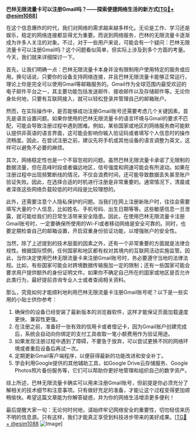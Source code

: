**巴林无限流量卡可以注册Gmail吗？——探索便捷网络生活的新方式[[TG💪+ @esim1088](https://t.me/s/esim1088)]**

在这个信息爆炸的时代，我们对网络的需求越来越多样化。无论是工作、学习还是娱乐，稳定的网络连接都显得尤为重要。而说到网络服务，巴林的无限流量卡逐渐成为许多人关注的对象。不过，对于一些用户来说，可能会有一个疑问：巴林无限流量卡可以注册Gmail吗？这个问题看似简单，但实际上涉及到多个方面的考量。今天，我们就来详细探讨一下。

首先，让我们明确一点：巴林无限流量卡本身并没有限制用户使用特定的服务或应用。换句话说，只要你的设备支持网络连接，并且巴林无限流量卡能够正常运行，理论上你是完全可以使用Gmail等邮箱服务的。Gmail作为全球范围内最受欢迎的电子邮件平台之一，其主要功能包括发送邮件、接收邮件以及存储邮件等。无论你身处何地，只要有互联网接入，就可以轻松登录并管理自己的邮箱账户。

然而，在实际操作中，是否能够成功注册Gmail账号还需要考虑几个关键因素。首先是语言设置问题。如果你使用的巴林无限流量卡的语言环境与Gmail的要求不匹配，可能会导致注册过程中遇到困难。例如，某些国家或地区的网络服务商可能默认提供非英语的语言界面，这可能会影响你输入验证码或者填写个人信息时的操作流畅度。因此，在尝试注册之前，建议先将手机或其他设备的语言调整为英文，这样可以避免不必要的麻烦。

其次，网络稳定性也是一个不容忽视的问题。虽然巴林无限流量卡承诺了无限制的数据流量，但在高峰时段或者偏远地区，信号强度和网速可能会有所波动。如果在注册过程中出现频繁断线的情况，不仅会浪费时间，还可能导致数据丢失甚至账户验证失败。因此，在选择合适的时机进行注册是非常重要的。通常情况下，清晨或者深夜这些网络负载较低的时间段是比较理想的。

此外，还需要注意个人隐私保护的问题。当我们在网上注册新账户时，往往会需要填写大量的个人信息，比如姓名、手机号码、出生日期等等。这些敏感信息一旦泄露，就可能给我们的日常生活带来安全隐患。因此，在使用巴林无限流量卡注册Gmail账号时，一定要确保所使用的Wi-Fi或者移动网络是安全可靠的。同时，也要定期检查自己的邮箱设置，开启双重身份验证功能，以增强账户的安全性。

当然，除了上述提到的技术层面的因素之外，还有一个非常重要的方面就是法律合规性。根据国际惯例，任何国家和地区都有权对其境内的互联网活动实施监管。因此，当你决定使用巴林无限流量卡来注册Gmail账号时，务必要遵守当地的法律法规。比如，有些国家可能会对跨境数据传输施加一定的限制；还有一些国家可能会要求用户提供额外的身份证明文件。如果你不确定自己所在的国家或地区是否允许此类行为，最好提前咨询专业人士或者查阅相关资料。

那么，究竟如何才能顺利地利用巴林无限流量卡注册Gmail账号呢？以下是一些实用的小贴士供你参考：

1. 确保你的设备已经安装了最新版本的浏览器软件，这样才能保证页面加载速度更快、兼容性更强。
2. 在注册之前，准备好一张有效的信用卡或者借记卡，因为Gmail账户创建完成后，系统会自动向你绑定的支付工具收取一笔小额费用作为验证用途。
3. 如果发现注册过程中遇到了障碍，不要急于放弃，可以尝试更换不同的网络环境或者重启设备后再试一次。
4. 定期更新Gmail客户端程序，以便获得最新的功能改进和安全补丁。
5. 学会利用Google提供的其他辅助工具，如Google Drive云存储服务、Google Photos照片备份服务等，它们可以帮助你更好地管理和组织自己的数字资产。

综上所述，巴林无限流量卡确实可以用来注册Gmail账号，但前提是你必须充分了解相关的技术细节和注意事项。只有做好充足的准备，才能让这个过程变得更加顺畅愉快。希望这篇文章能为你解答疑惑，并为你的网络生活增添更多便利！

最后提醒大家一句：无论何时何地，请始终牢记网络安全的重要性，切勿轻信来历不明的信息源。只有这样，我们才能真正享受到科技进步带来的美好成果。[[TG💪+ @esim1088](https://t.me/s/esim1088) ![Image](https://i.postimg.cc/4NQfJmqS/Snipaste-2025-05-13-00-14-12.png)]